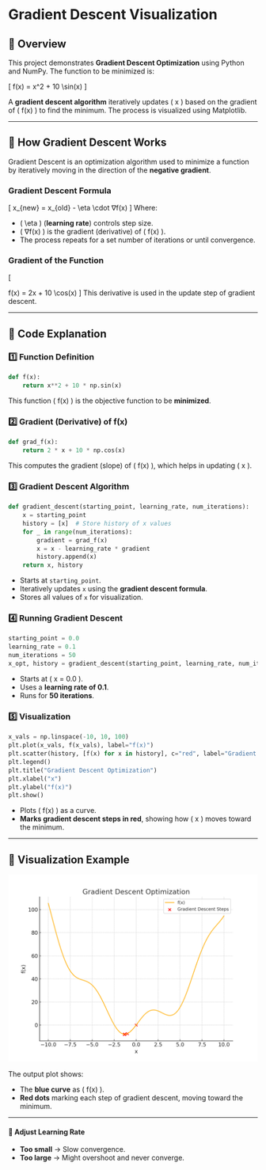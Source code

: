 # Gradient Descent Visualization

## 📌 Overview
This project demonstrates **Gradient Descent Optimization** using Python and NumPy. The function to be minimized is:

\[
f(x) = x^2 + 10 \sin(x)
\]

A **gradient descent algorithm** iteratively updates \( x \) based on the gradient of \( f(x) \) to find the minimum. The process is visualized using Matplotlib.

---

## 📌 How Gradient Descent Works
Gradient Descent is an optimization algorithm used to minimize a function by iteratively moving in the direction of the **negative gradient**.

### **Gradient Descent Formula**
\[
x_{new} = x_{old} - \eta \cdot 
∇f(x)
\]
Where:
- \( \eta \) (**learning rate**) controls step size.
- \( 
∇f(x) \) is the gradient (derivative) of \( f(x) \).
- The process repeats for a set number of iterations or until convergence.

### **Gradient of the Function**
\[

 f(x) = 2x + 10 \cos(x)
\]
This derivative is used in the update step of gradient descent.

---

## 📌 Code Explanation

### **1️⃣ Function Definition**
```python
def f(x):
    return x**2 + 10 * np.sin(x)
```
This function \( f(x) \) is the objective function to be **minimized**.

### **2️⃣ Gradient (Derivative) of f(x)**
```python
def grad_f(x):
    return 2 * x + 10 * np.cos(x)
```
This computes the gradient (slope) of \( f(x) \), which helps in updating \( x \).

### **3️⃣ Gradient Descent Algorithm**
```python
def gradient_descent(starting_point, learning_rate, num_iterations):
    x = starting_point
    history = [x]  # Store history of x values
    for _ in range(num_iterations):
        gradient = grad_f(x)
        x = x - learning_rate * gradient
        history.append(x)
    return x, history
```
- Starts at `starting_point`.
- Iteratively updates `x` using the **gradient descent formula**.
- Stores all values of `x` for visualization.

### **4️⃣ Running Gradient Descent**
```python
starting_point = 0.0
learning_rate = 0.1
num_iterations = 50
x_opt, history = gradient_descent(starting_point, learning_rate, num_iterations)
```
- Starts at \( x = 0.0 \).
- Uses a **learning rate of 0.1**.
- Runs for **50 iterations**.

### **5️⃣ Visualization**
```python
x_vals = np.linspace(-10, 10, 100)
plt.plot(x_vals, f(x_vals), label="f(x)")
plt.scatter(history, [f(x) for x in history], c="red", label="Gradient Descent Steps")
plt.legend()
plt.title("Gradient Descent Optimization")
plt.xlabel("x")
plt.ylabel("f(x)")
plt.show()
```
- Plots \( f(x) \) as a curve.
- **Marks gradient descent steps in red**, showing how \( x \) moves toward the minimum.

---

## 📌 Visualization Example
![Gradient Descent Visualization](gradient_descent_visualization.png)

The output plot shows:
- The **blue curve** as \( f(x) \).
- **Red dots** marking each step of gradient descent, moving toward the minimum.

---



#### **🔹 Adjust Learning Rate**
- **Too small** → Slow convergence.
- **Too large** → Might overshoot and never converge.


